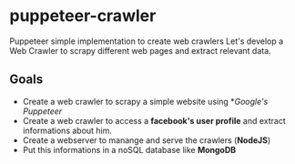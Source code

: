# puppeteer-crawler
Puppeteer simple implementation to create web crawlers
Let's develop a Web Crawler to scrapy different web pages and extract relevant data.

## Goals
- Create a web crawler to scrapy a simple website using **Google's Puppeteer*
- Create a web crawler to access a **facebook's user profile** and extract informations about him.
- Create a webserver to manange and serve the crawlers (**NodeJS**)
- Put this informations in a noSQL database like **MongoDB**
